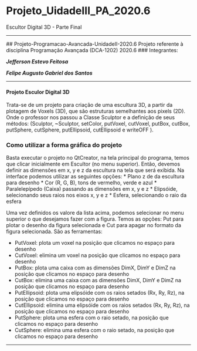 # Projeto_UidadeIII_PA_2020.6
Escultor Digital 3D - Parte Final
<hr>
## Projeto-Programacao-Avancada-UnidadeII-2020.6
Projeto referente à disciplina Programação Avançada (DCA-1202) 2020.6
### Integrantes:

**_Jefferson Estevo Feitosa_**

**_Felipe Augusto Gabriel dos Santos_**
<hr>

<h4>Projeto Esculor Digital 3D</h4>
  <p>Trata-se de um projeto para criação de uma escultura 3D, a partir da plotagem de Voxels (3D), que são estruturas semelhantes aos pixels (2D).
    Onde o professor nos passou a Classe Sculptor e a definição de seus métodos: (Sculptor, ~Sculptor, setColor, putVoxel, cutVoxel, putBox, cutBox, putSphere, cutSphere,
    putEllipsoid, cutEllipsoid e writeOFF ).</p>
  
  <h3>Como utilizar a forma gráfica do projeto</h3>
  Basta executar o projeto no QtCreator, na tela principal do programa, temos que clicar inicialmente em Escultor (no menu superior).
  Então, devemos definir as dimensões em x, y e z da escultura na tela que será exibida.
  Na interface podemos utilizar as seguintes opções:
  * Plano z de da escultura para desenho
  * Cor (R, G, B), tons de vermelho, verde e azul
  * Paralelepípedo (Caixa) passando as dimensões em x, y e z
  * Elipsóide, selecionando seus raios nos eixos x, y e z
  * Esfera, selecionando o raio da esfera
  
  Uma vez definidos os valore da lista acima, podemos selecionar no menu superior o que desejamos fazer com a figura. Temos as opções: Put para
  plotar o desenho da figura selecionada e Cut para apagar no formato da figura selecionada. São as ferramentas:
  * PutVoxel: plota um voxel na posição que clicamos no espaço para desenho
  * CutVoxel: elimina um voxel na posição que clicamos no espaço para desenho
  * PutBox: plota uma caixa com as dimensões DimX, DimY e DimZ na posição que clicamos no espaço para desenho
  * CutBox: elimina uma caixa com as dimensões DimX, DimY e DimZ na posição que clicamos no espaço para desenho
  * PutEllipsoid: plota uma elipsóide com os raios setados (Rx, Ry, Rz), na posição que clicamos no espaço para desenho
  * CutEllipsoid: elimina uma elipsóide com os raios setados (Rx, Ry, Rz), na posição que clicamos no espaço para desenho
  * PutSphere: plota uma esfera com o raio setado, na posição que clicamos no espaço para desenho
  * CutSphere: elimina uma esfera com o raio setado, na posição que clicamos no espaço para desenho
  
  <hr>
